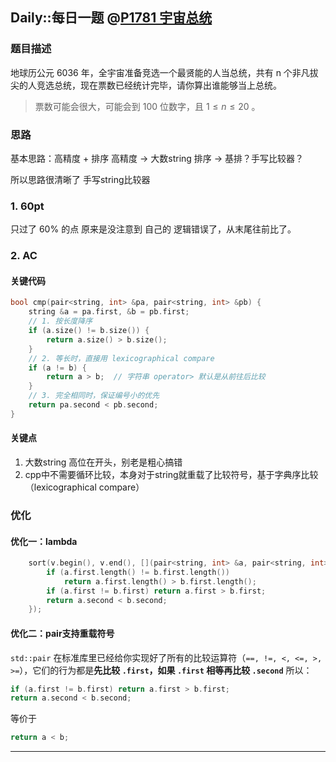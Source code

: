 ## Daily::每日一题 @[P1781 宇宙总统](https://www.luogu.com.cn/problem/P1781)
### 题目描述
地球历公元 6036 年，全宇宙准备竞选一个最贤能的人当总统，共有 n 个非凡拔尖的人竞选总统，现在票数已经统计完毕，请你算出谁能够当上总统。

> 票数可能会很大，可能会到 100 位数字，且 $1≤n≤20$ 。

### 思路
基本思路：高精度 + 排序
高精度 -> 大数string
排序 -> 基排？手写比较器？

所以思路很清晰了 手写string比较器

### 1. 60pt
只过了 60% 的点
原来是没注意到 自己的 逻辑错误了，从末尾往前比了。

### 2. AC
#### 关键代码
```cpp
bool cmp(pair<string, int> &pa, pair<string, int> &pb) {
    string &a = pa.first, &b = pb.first;
    // 1. 按长度降序
    if (a.size() != b.size()) {
        return a.size() > b.size();
    }
    // 2. 等长时，直接用 lexicographical compare
    if (a != b) {
        return a > b;  // 字符串 operator> 默认是从前往后比较
    }
    // 3. 完全相同时，保证编号小的优先
    return pa.second < pb.second;
}
```

#### 关键点
1. 大数string 高位在开头，别老是粗心搞错
2. cpp中不需要循环比较，本身对于string就重载了比较符号，基于字典序比较（lexicographical compare）

### 优化
#### 优化一：lambda
```cpp
    sort(v.begin(), v.end(), [](pair<string, int> &a, pair<string, int> &b) {
        if (a.first.length() != b.first.length())
            return a.first.length() > b.first.length();
        if (a.first != b.first) return a.first > b.first;
        return a.second < b.second;
    });
```

#### 优化二：pair支持重载符号
`std::pair` 在标准库里已经给你实现好了所有的比较运算符（`==, !=, <, <=, >, >=`），它们的行为都是**先比较 `.first`，如果 `.first` 相等再比较 `.second`**
所以：
```cpp
if (a.first != b.first) return a.first > b.first;
return a.second < b.second;
```
等价于
```cpp
return a < b;
```

---
